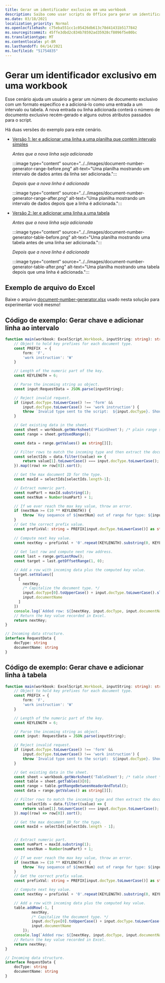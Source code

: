 ```yaml
---
title: Gerar um identificador exclusivo em uma workbook
description: Saiba como usar scripts do Office para gerar um identificador exclusivo e adicionar uma linha a uma tabela e intervalo.
ms.date: 03/18/2021
localization_priority: Normal
ms.openlocfilehash: c75eba551cc1c05426db613c78d41431b5177842
ms.sourcegitcommit: 45ffe3dbd2c834b78592ad35928cf8096f5e80bc
ms.translationtype: MT
ms.contentlocale: pt-BR
ms.lasthandoff: 04/14/2021
ms.locfileid: "51754835"
---
```

# <a name="generate-a-unique-identifier-in-a-workbook"></a>Gerar um identificador exclusivo em uma workbook

Esse cenário ajuda um usuário a gerar um número de documento exclusivo com um formato específico e a adicioná-lo como uma entrada a um intervalo ou tabela. A nova entrada ou linha adicionada conterá o número de documento exclusivo recém-gerado e alguns outros atributos passados para o script.

Há duas versões do exemplo para este cenário.

* [Versão 1: ler e adicionar uma linha a uma planilha que contém intervalo simples](#sample-code-generate-key-and-add-row-to-range)

    _Antes que a nova linha seja adicionada_

    :::image type="content" source="../../images/document-number-generator-range-before.png" alt-text="Uma planilha mostrando um intervalo de dados antes da linha ser adicionada.":::

    _Depois que a nova linha é adicionada_

    :::image type="content" source="../../images/document-number-generator-range-after.png" alt-text="Uma planilha mostrando um intervalo de dados depois que a linha é adicionada.":::

* [Versão 2: ler e adicionar uma linha a uma tabela](#sample-code-generate-key-and-add-row-to-table)

    _Antes que a nova linha seja adicionada_

    :::image type="content" source="../../images/document-number-generator-table-before.png" alt-text="Uma planilha mostrando uma tabela antes de uma linha ser adicionada.":::

    _Depois que a nova linha é adicionada_

    :::image type="content" source="../../images/document-number-generator-table-after.png" alt-text="Uma planilha mostrando uma tabela depois que uma linha é adicionada.":::

## <a name="sample-excel-file"></a>Exemplo de arquivo do Excel

Baixe o arquivo <a href="document-number-generator.xlsx">document-number-generator.xlsx</a> usado nesta solução para experimentar você mesmo!

## <a name="sample-code-generate-key-and-add-row-to-range"></a>Código de exemplo: Gerar chave e adicionar linha ao intervalo

```TypeScript
function main(workbook: ExcelScript.Workbook, inputString: string): string {
    // Object to hold key prefixes for each document type.
    const PREFIX  = {
        form: 'F',
        'work instruction': 'W'
    }

    // Length of the numeric part of the key.
    const KEYLENGTH = 6;

    // Parse the incoming string as object.
    const input:RequestData = JSON.parse(inputString);

    // Reject invalid request.
    if (input.docType.toLowerCase() !== 'form' && 
        input.docType.toLowerCase() !== 'work instruction') {
        throw `Invalid type sent to the script:  ${input.docType}. Should be one of the following: ${Object.keys(PREFIX)}`
    }

    // Get existing data in the sheet.
    const sheet = workbook.getWorksheet('PlainSheet'); /* plain range sheet */
    const range = sheet.getUsedRange();

    const data = range.getValues() as string[][];

    // Filter rows to match the incoming type and then extract the document number column (index 0) and then sort it. 
    const selectIds = data.filter((value) => {
        return value[1].toLowerCase() === input.docType.toLowerCase();
    }).map((row) => row[0]).sort();

    // Get the max document ID for the type.
    const maxId = selectIds[selectIds.length-1];

    // Extract numeric part.
    const numPart = maxId.substring(1);
    const nextNum = Number(numPart) + 1;

    // If we ever reach the max key value, throw an error.
    if (nextNum >= (10 ** KEYLENGTH)) {
        throw `Key sequence of ${nextNum} out of range for type: ${input.docType}.`
    }
    // Get the correct prefix value.
    const prefixVal: string = PREFIX[input.docType.toLowerCase()] as string;
    
    // Compute next key value.
    const nextKey = prefixVal + '0'.repeat(KEYLENGTH).substring(0, KEYLENGTH - String(nextNum).length) + String(nextNum);
    
    // Get last row and compute next row address.
    const last = range.getLastRow();
    const target = last.getOffsetRange(1, 0);

    // Add a row with incoming data plus the computed key value.
    target.setValues([
      [
        nextKey, 
        /* Capitalize the document type. */
        input.docType[0].toUpperCase() + input.docType.toLowerCase().slice(1),
        input.documentName
      ]
    ])
    console.log(`Added row: ${[nextKey, input.docType, input.documentName]}`)
    // Return the key value recorded in Excel.
    return nextKey;
}

// Incoming data structure.
interface RequestData {
    docType: string
    documentName: string
}
```

## <a name="sample-code-generate-key-and-add-row-to-table"></a>Código de exemplo: Gerar chave e adicionar linha à tabela

```TypeScript
function main(workbook: ExcelScript.Workbook, inputString: string): string {
    // Object to hold key prefixes for each document type.
    const PREFIX = {
        form: 'F',
        'work instruction': 'W'
    }

    // Length of the numeric part of the key.
    const KEYLENGTH = 6;

    // Parse the incoming string as object.
    const input: RequestData = JSON.parse(inputString);

    // Reject invalid request.
    if (input.docType.toLowerCase() !== 'form' &&
        input.docType.toLowerCase() !== 'work instruction') {
        throw `Invalid type sent to the script:  ${input.docType}. Should be one of the following: ${Object.keys(PREFIX)}`
    }

    // Get existing data in the sheet.
    const sheet = workbook.getWorksheet('TableSheet'); /* table sheet */
    const table = sheet.getTables()[0];
    const range = table.getRangeBetweenHeaderAndTotal();
    const data = range.getValues() as string[][];

    // Filter rows to match the incoming type and then extract the document number column (index 0) and then sort it.
    const selectIds = data.filter((value) => {
        return value[1].toLowerCase() === input.docType.toLowerCase();
    }).map((row) => row[0]).sort();

    // Get the max document ID for the type.
    const maxId = selectIds[selectIds.length - 1];


    // Extract numeric part.
    const numPart = maxId.substring(1);
    const nextNum = Number(numPart) + 1;

    // If we ever reach the max key value, throw an error.
    if (nextNum >= (10 ** KEYLENGTH)) {
        throw `Key sequence of ${nextNum} out of range for type: ${input.docType}.`
    }
    // Get the correct prefix value.
    const prefixVal: string = PREFIX[input.docType.toLowerCase()] as string;

    // Compute next key value.
    const nextKey = prefixVal + '0'.repeat(KEYLENGTH).substring(0, KEYLENGTH - String(nextNum).length) + String(nextNum);

    // Add a row with incoming data plus the computed key value.
    table.addRow(-1, [
            nextKey,
            /* Capitalize the document type. */
            input.docType[0].toUpperCase() + input.docType.toLowerCase().slice(1),
            input.documentName
        ]);
    console.log(`Added row: ${[nextKey, input.docType, input.documentName]}`)
    // Return the key value recorded in Excel.
    return nextKey;
}

// Incoming data structure.
interface RequestData {
    docType: string
    documentName: string
}
```
